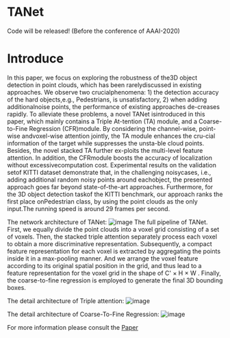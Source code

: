 # TANet

Code will be released! (Before the conference of AAAI-2020)

# Introduce
In  this  paper,  we  focus  on  exploring  the  robustness  of  the3D object detection in point clouds, which has been rarelydiscussed  in  existing  approaches.  We  observe  two  crucialphenomena:  1)  the  detection  accuracy  of  the  hard  objects,e.g., Pedestrians, is unsatisfactory, 2) when adding additionalnoise  points,  the  performance  of  existing  approaches  de-creases rapidly. To alleviate these problems, a novel TANet isintroduced in this paper, which mainly contains a Triple At-tention (TA) module, and a Coarse-to-Fine Regression (CFR)module.  By  considering  the  channel-wise,  point-wise  andvoxel-wise attention jointly, the TA module enhances the cru-cial  information  of  the  target  while  suppresses  the  unsta-ble cloud points. Besides, the novel stacked TA further ex-ploits the multi-level feature attention. In addition, the CFRmodule boosts the accuracy of localization without excessivecomputation cost. Experimental results on the validation setof KITTI dataset demonstrate that, in the challenging noisycases, i.e., adding additional random noisy points around eachobject, the presented approach goes far beyond state-of-the-art approaches. Furthermore, for the 3D object detection taskof the KITTI benchmark, our approach ranks the first place onPedestrian class, by using the point clouds as the only input.The running speed is around 29 frames per second.

The network architecture of TANet: 
![image](imgs/TANet.png)
The full pipeline of TANet. First, we equally divide the point clouds into a voxel grid consisting of a set of voxels.
Then, the stacked triple attention separately process each voxel to obtain a more discriminative representation. Subsequently, a compact feature representation for each voxel is extracted by aggregating the points inside it in a max-pooling manner. And we arrange the voxel feature according to its original spatial position in the grid, and thus lead to a feature representation for the voxel grid in the shape of C' × H × W . Finally, the coarse-to-fine regression is employed to generate the final 3D bounding boxes.

The detail architecture of Triple attention: 
![image](imgs/TA_Module.png)

The detail architecture of Coarse-To-Fine Regression: 
![image](imgs/Coarse-To-Fine.png)


For more information please consult the [Paper](https://arxiv.org/pdf/1912.05163.pdf)
